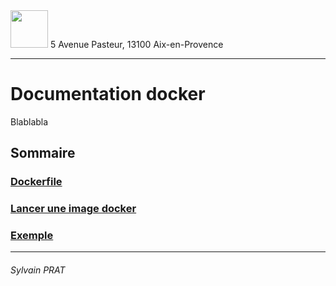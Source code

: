 <img style="height: 60px;" src="http://www.lpl-aix.fr/wp-content/uploads/2018/04/LPL_240_180.jpg" />
5 Avenue Pasteur, 13100 Aix-en-Provence

***

# Documentation docker

Blablabla

## Sommaire


### <a href="">Dockerfile</a>

### <a href="https://github.com/sylvain-prat/DocDocker/blob/master/Lancer_une_image_docker/lancement_image_docker.md">Lancer une image docker</a>

### <a href="https://github.com/sylvain-prat/DocDocker/blob/master/Exemple/Exemple.md">Exemple</a>


---
###### Sylvain PRAT
